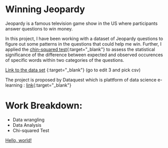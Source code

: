 # Winning Jeopardy

Jeopardy is a famous television game show in the US where participants answer questions to win money.

In this project, I have been working with a dataset of Jeopardy questions to figure out some patterns in the questions that could help me win. 
Further, I applied the [chin-squared test](https://en.wikipedia.org/wiki/Chi-squared_test){:target="_blank"} to assess the statistical significance of the difference between expected and observed occurences of specific words within two categories of the questions.

[Link to the data set](https://www.reddit.com/r/datasets/comments/1uyd0t/200000_jeopardy_questions_in_a_json_file/)  {:target="_blank"} (go to edit 3 and pick csv)

The project is proposed by Dataquest which is plattform of data science e-learning : [link](https://www.dataquest.io/){:target="_blank"} 

# Work Breakdown:

- Data wrangling
- Data Analysis
- Chi-squared Test 

<a href="https://www.dataquest.io/" target="_blank">Hello, world!</a>